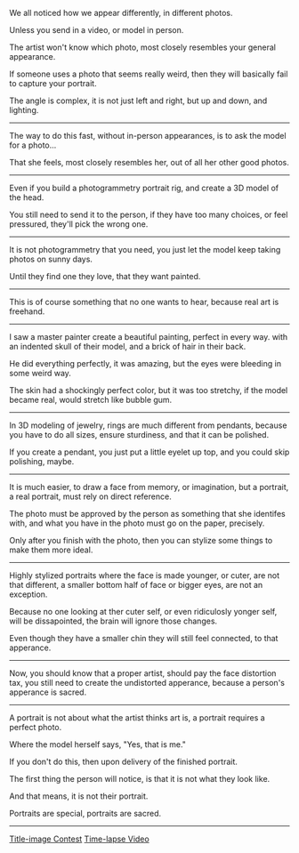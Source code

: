 We all noticed how we appear differently,
in different photos.

Unless you send in a video,
or model in person.

The artist won't know which photo,
most closely resembles your general appearance.

If someone uses a photo that seems really weird,
then they will basically fail to capture your portrait.

The angle is complex, it is not just left and right,
but up and down, and lighting.

---

The way to do this fast, without in-person appearances,
is to ask the model for a photo...

That she feels, most closely resembles her,
out of all her other good photos.

---

Even if you build a photogrammetry portrait rig,
and create a 3D model of the head.

You still need to send it to the person,
if they have too many choices, or feel pressured, they'll pick the wrong one.

---

It is not photogrammetry that you need,
you just let the model keep taking photos on sunny days.

Until they find one they love,
that they want painted.

---

This is of course something that no one wants to hear,
because real art is freehand.

---

I saw a master painter create a beautiful painting, perfect in every way.
with an indented skull of their model, and a brick of hair in their back.

He did everything perfectly, it was amazing,
but the eyes were bleeding in some weird way.

The skin had a shockingly perfect color, but it was too stretchy,
if the model became real, would stretch like bubble gum.

---

In 3D modeling of jewelry, rings are much different from pendants,
because you have to do all sizes, ensure sturdiness, and that it can be polished.

If you create a pendant, you just put a little eyelet up top,
and you could skip polishing, maybe.

---

It is much easier, to draw a face from memory, or imagination,
but a portrait, a real portrait, must rely on direct reference.

The photo must be approved by the person as something that she identifes with,
and what you have in the photo must go on the paper, precisely.

Only after you finish with the photo,
then you can stylize some things to make them more ideal.

---

Highly stylized portraits where the face is made younger, or cuter,
are not that different, a smaller bottom half of face or bigger eyes, are not an exception.

Because no one looking at ther cuter self, or even ridiculosly yonger self,
will be dissapointed, the brain will ignore those changes.

Even though they have a smaller chin they will still feel connected,
to that apperance.

---

Now, you should know that a proper artist, should pay the face distortion tax,
you still need to create the undistorted apperance, because a person's apperance is sacred.

---

A portrait is not about what the artist thinks art is,
a portrait requires a perfect photo.

Where the model herself says,
"Yes, that is me."

If you don't do this,
then upon delivery of the finished portrait.

The first thing the person will notice,
is that it is not what they look like.

And that means,
it is not their portrait.

Portraits are special,
portraits are sacred.

---

[Title-image Contest][1]
[Time-lapse Video][2]

[1]: https://www.reddit.com/r/redditgetsdrawn/comments/wu5cgz/this_is_my_cat/ile3i21/?context=3
[2]: https://youtu.be/g1jt7knRBI0
